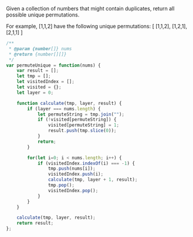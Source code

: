 Given a collection of numbers that might contain duplicates, return all possible unique permutations.

For example,
[1,1,2] have the following unique permutations:
[
  [1,1,2],
  [1,2,1],
  [2,1,1]
]


```js
/**
 * @param {number[]} nums
 * @return {number[][]}
 */
var permuteUnique = function(nums) {
    var result = [];
    let tmp = [];
    let visitedIndex = [];
    let visited = {};
    let layer = 0;

    function calculate(tmp, layer, result) {
        if (layer === nums.length) {
            let permuteString = tmp.join("");
            if (!visited[permuteString]) {
                visited[permuteString] = 1;
                result.push(tmp.slice(0));
            }
            return;
        }

        for(let i=0; i < nums.length; i++) {
            if (visitedIndex.indexOf(i) === -1) {
                tmp.push(nums[i]);
                visitedIndex.push(i);
                calculate(tmp, layer + 1, result);
                tmp.pop();
                visitedIndex.pop();
            }
        }
    }

    calculate(tmp, layer, result);
    return result;
};
```
